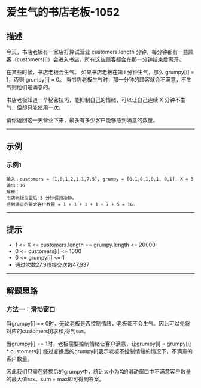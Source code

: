 # 爱生气的书店老板-1052
## 描述
今天，书店老板有一家店打算试营业 customers.length 分钟。每分钟都有一些顾客（customers[i]）会进入书店，所有这些顾客都会在那一分钟结束后离开。  

在某些时候，书店老板会生气。 如果书店老板在第 i 分钟生气，那么 grumpy[i] = 1，否则 grumpy[i] = 0。 当书店老板生气时，那一分钟的顾客就会不满意，不生气则他们是满意的。  

书店老板知道一个秘密技巧，能抑制自己的情绪，可以让自己连续 X 分钟不生气，但却只能使用一次。  

请你返回这一天营业下来，最多有多少客户能够感到满意的数量。  

---

## 示例
### 示例1
    输入：customers = [1,0,1,2,1,1,7,5], grumpy = [0,1,0,1,0,1, 0,1], X = 3  
    输出：16  
    解释：  
    书店老板在最后 3 分钟保持冷静。  
    感到满意的最大客户数量 = 1 + 1 + 1 + 1 + 7 + 5 = 16.  

---  

## 提示

- 1 <= X <= customers.length == grumpy.length <= 20000
- 0 <= customers[i] <= 1000
- 0 <= grumpy[i] <= 1
- 通过次数27,919提交次数47,937

--- 

## 解题思路
### 方法一：滑动窗口

当grumpy[i] == 0时，无论老板是否控制情绪，老板都不会生气。因此可以先将对应的customers[i]求和,得到`sum`。

当grumpy[i] == 1时，老板需要控制情绪让客户满意，让grumpy[i] = grumpy[i] * customers[i].经过变换后的grumpy[i]表示老板不控制情绪的情况下，不满意的客户数量。  

因此我们只需在转换后的grumpy中，统计大小为X的滑动窗口中不满意客户数量的最大值`max`。sum + max即可得到答案。

